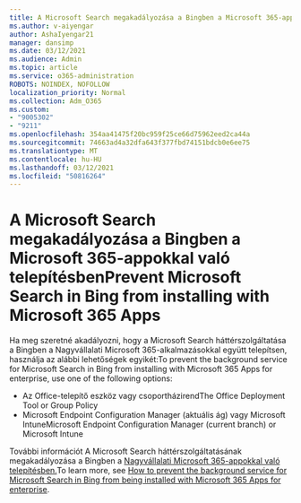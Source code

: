 ```yaml
---
title: A Microsoft Search megakadályozása a Bingben a Microsoft 365-appokkal való telepítésben
ms.author: v-aiyengar
author: AshaIyengar21
manager: dansimp
ms.date: 03/12/2021
ms.audience: Admin
ms.topic: article
ms.service: o365-administration
ROBOTS: NOINDEX, NOFOLLOW
localization_priority: Normal
ms.collection: Adm_O365
ms.custom:
- "9005302"
- "9211"
ms.openlocfilehash: 354aa41475f20bc959f25ce66d75962eed2ca44a
ms.sourcegitcommit: 74663ad4a32dfa643f377fbd74151bdcb0e6ee75
ms.translationtype: MT
ms.contentlocale: hu-HU
ms.lasthandoff: 03/12/2021
ms.locfileid: "50816264"
---
```

# <a name="prevent-microsoft-search-in-bing-from-installing-with-microsoft-365-apps"></a><span data-ttu-id="5a71f-102">A Microsoft Search megakadályozása a Bingben a Microsoft 365-appokkal való telepítésben</span><span class="sxs-lookup"><span data-stu-id="5a71f-102">Prevent Microsoft Search in Bing from installing with Microsoft 365 Apps</span></span>

<span data-ttu-id="5a71f-103">Ha meg szeretné akadályozni, hogy a Microsoft Search háttérszolgáltatása a Bingben a Nagyvállalati Microsoft 365-alkalmazásokkal együtt telepítsen, használja az alábbi lehetőségek egyikét:</span><span class="sxs-lookup"><span data-stu-id="5a71f-103">To prevent the background service for Microsoft Search in Bing from installing with Microsoft 365 Apps for enterprise, use one of the following options:</span></span>

- <span data-ttu-id="5a71f-104">Az Office-telepítő eszköz vagy csoportházirend</span><span class="sxs-lookup"><span data-stu-id="5a71f-104">The Office Deployment Tool or Group Policy</span></span>
- <span data-ttu-id="5a71f-105">Microsoft Endpoint Configuration Manager (aktuális ág) vagy Microsoft Intune</span><span class="sxs-lookup"><span data-stu-id="5a71f-105">Microsoft Endpoint Configuration Manager (current branch) or Microsoft Intune</span></span>

<span data-ttu-id="5a71f-106">További információt A Microsoft Search háttérszolgáltatásának megakadályozása a Bingben a [Nagyvállalati Microsoft 365-appokkal való telepítésben.](https://go.microsoft.com/fwlink/?linkid=2151946)</span><span class="sxs-lookup"><span data-stu-id="5a71f-106">To learn more, see [How to prevent the background service for Microsoft Search in Bing from being installed with Microsoft 365 Apps for enterprise](https://go.microsoft.com/fwlink/?linkid=2151946).</span></span>
